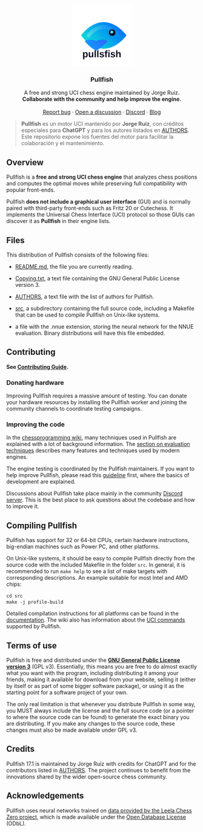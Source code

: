<div align="center">

  <img src="assets/pullsfish-logo.svg" alt="Pullfish logo" width="160">

  <h3>Pullfish</h3>

  A free and strong UCI chess engine maintained by Jorge Ruiz.
  <br>
  <strong>Collaborate with the community and help improve the engine.</strong>
  <br>
  <br>
  <a href="https://github.com/jorgeluisruiz/pullfish/issues/new">Report bug</a>
  ·
  <a href="https://github.com/jorgeluisruiz/pullfish/discussions/new">Open a discussion</a>
  ·
  <a href="https://discord.gg/GWDRS3kU6R">Discord</a>
  ·
  <a href="https://pullfish.org/blog">Blog</a>

</div>

> **Pullfish** es un motor UCI mantenido por **Jorge Ruiz**, con créditos
> especiales para **ChatGPT** y para los autores listados en [AUTHORS](AUTHORS).
> Este repositorio expone los fuentes del motor para facilitar la colaboración y
> el mantenimiento.

## Overview

Pullfish is a **free and strong UCI chess engine** that analyzes chess positions
and computes the optimal moves while preserving full compatibility with popular
front-ends.

Pullfish **does not include a graphical user interface** (GUI) and is normally
paired with third-party front-ends such as Fritz 20 or Cutechess. It implements
the Universal Chess Interface (UCI) protocol so those GUIs can discover it as
**Pullfish** in their engine lists.

## Files

This distribution of Pullfish consists of the following files:

  * [README.md](README.md), the file you are currently reading.

  * [Copying.txt](Copying.txt), a text file containing the GNU General Public
    License version 3.

  * [AUTHORS](AUTHORS), a text file with the list of authors for Pullfish.

  * [src](src), a subdirectory containing the full source code, including a
    Makefile that can be used to compile Pullfish on Unix-like systems.

  * a file with the .nnue extension, storing the neural network for the NNUE
    evaluation. Binary distributions will have this file embedded.

## Contributing

__See [Contributing Guide](CONTRIBUTING.md).__

### Donating hardware

Improving Pullfish requires a massive amount of testing. You can donate your
hardware resources by installing the Pullfish worker and joining the community
channels to coordinate testing campaigns.

### Improving the code

In the [chessprogramming wiki](https://www.chessprogramming.org/Main_Page), many
techniques used in Pullfish are explained with a lot of background information.
The [section on evaluation techniques](https://www.chessprogramming.org/Evaluation)
describes many features and techniques used by modern engines.

The engine testing is coordinated by the Pullfish maintainers. If you want to
help improve Pullfish, please read this
[guideline](https://github.com/jorgeluisruiz/pullfish/wiki/Getting-Started)
first, where the basics of development are explained.

Discussions about Pullfish take place mainly in the community
[Discord server](https://discord.gg/GWDRS3kU6R). This is the best place to ask
questions about the codebase and how to improve it.

## Compiling Pullfish

Pullfish has support for 32 or 64-bit CPUs, certain hardware instructions,
big-endian machines such as Power PC, and other platforms.

On Unix-like systems, it should be easy to compile Pullfish directly from the
source code with the included Makefile in the folder `src`. In general, it is
recommended to run `make help` to see a list of make targets with corresponding
descriptions. An example suitable for most Intel and AMD chips:

```
cd src
make -j profile-build
```

Detailed compilation instructions for all platforms can be found in the
[documentation](https://github.com/jorgeluisruiz/pullfish/wiki/Compilation). The
wiki also has information about the
[UCI commands](https://github.com/jorgeluisruiz/pullfish/wiki/UCI-Commands)
supported by Pullfish.

## Terms of use

Pullfish is free and distributed under the
[**GNU General Public License version 3**](Copying.txt) (GPL v3). Essentially,
this means you are free to do almost exactly what you want with the program,
including distributing it among your friends, making it available for download
from your website, selling it (either by itself or as part of some bigger
software package), or using it as the starting point for a software project of
your own.

The only real limitation is that whenever you distribute Pullfish in some way,
you MUST always include the license and the full source code (or a pointer to
where the source code can be found) to generate the exact binary you are
distributing. If you make any changes to the source code, these changes must
also be made available under GPL v3.

## Credits

Pullfish 17.1 is maintained by Jorge Ruiz with credits for ChatGPT and for the
contributors listed in [AUTHORS](AUTHORS). The project continues to benefit from
the innovations shared by the wider open-source chess community.

## Acknowledgements

Pullfish uses neural networks trained on
[data provided by the Leela Chess Zero project](https://training.lczero.org/),
which is made available under the
[Open Database License](https://opendatacommons.org/licenses/odbl/) (ODbL).

